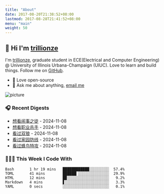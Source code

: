 ```yaml
---
title: "About"
date: 2017-08-20T21:38:52+08:00
lastmod: 2017-08-28T21:41:52+08:00
menu: "main"
weight: 50
---
```


## 👋 Hi I'm [trillionze](https://www.trillionze.com)

I'm [trillionze](https://www.trillionze.com), graduate student in ECE(Electrical and Computer Engineering) @ University of Illinois Urbana-Champaign (UIUC). Love to learn and build things. Follow me on [GitHub](https://github.com/trillionze).

- 💼 Love open-source
- 💬 Ask me about anything, [email me](trillionze@163.com)

![picture](https://image.pseudoyu.com/images/dino.gif)

### 🎧 Recent Digests

<!-- douban starts -->
* <a href='http://movie.douban.com/subject/36181965/' target='_blank'>想看闹事之徒</a> - 2024-11-08
* <a href='http://movie.douban.com/subject/35898983/' target='_blank'>想看职业杀手</a> - 2024-11-08
* <a href='http://movie.douban.com/subject/35629810/' target='_blank'>看过双狼</a> - 2024-11-08
* <a href='http://movie.douban.com/subject/11601131/' target='_blank'>看过家园防线</a> - 2024-11-08
* <a href='http://movie.douban.com/subject/10487568/' target='_blank'>看过蜂鸟特攻</a> - 2024-11-08
<!-- douban ends -->

### 👨🏻‍💻 This Week I Code With

<!-- code_time starts -->

```text
Bash       1 hr 19 mins   ████████████░░░░░░░░░  57.4%
TOML       41 mins        ██████▎░░░░░░░░░░░░░░  29.9%
HTML       12 mins        █▉░░░░░░░░░░░░░░░░░░░   9.2%
Markdown   4 mins         ▋░░░░░░░░░░░░░░░░░░░░   3.3%
YAML       0 secs         ░░░░░░░░░░░░░░░░░░░░░   0.1%
```

<!-- code_time ends -->